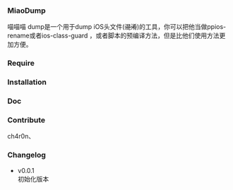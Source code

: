 ### MiaoDump
喵喵喵 dump是一个用于dump iOS头文件(~~混淆~~)的工具，你可以把他当做ppios-rename或者ios-class-guard
，或者脚本的预编译方法，但是比他们使用方法更加方便。


### Require


### Installation


### Doc


### Contribute
ch4r0n、


### Changelog 
* v0.0.1  
初始化版本